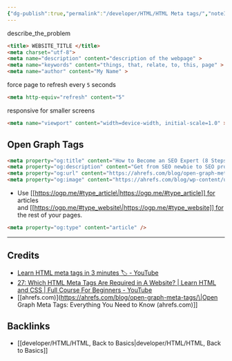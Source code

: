 ```yaml
---
{"dg-publish":true,"permalink":"/developer/HTML/HTML Meta tags/","noteIcon":""}
---
```


describe_the_problem

```html
<title> WEBSITE_TITLE </title>
<meta charset="utf-8">
<meta name="description" content="description of the webpage" >
<meta name="keywords" content="things, that, relate, to, this, page" >
<meta name="author" content="My Name" >
```


force page to refresh every `5` seconds
```html
<meta http-equiv="refresh" content="5"
```

responsive for smaller screens
```html
<meta name="viewport" content="width=device-width, initial-scale=1.0" >
```


## Open Graph Tags
```html
<meta property="og:title" content="How to Become an SEO Expert (8 Steps)" />
<meta property="og:description" content="Get from SEO newbie to SEO pro in 8 simple steps." />
<meta property="og:url" content="https://ahrefs.com/blog/open-graph-meta-tags/" />
<meta property="og:image" content="https://ahrefs.com/blog/wp-content/uploads/2019/12/fb-how-to-become-an-seo-expert.png" />
```

- Use [[https://ogp.me/#type_article\|https://ogp.me/#type_article]] for articles and [[https://ogp.me/#type_website\|https://ogp.me/#type_website]] for the rest of your pages.
```html
<meta property="og:type" content="article" />
```

---
## Credits
- [Learn HTML meta tags in 3 minutes 🏷️ - YouTube](https://www.youtube.com/watch?v=bi5bfH_gVWE)
- [27: Which HTML Meta Tags Are Required in A Website? | Learn HTML and CSS | Full Course For Beginners - YouTube](https://www.youtube.com/watch?v=o3Gfsc6kihk)
- [[ahrefs.com)](https://ahrefs.com/blog/open-graph-meta-tags/\|Open Graph Meta Tags: Everything You Need to Know (ahrefs.com)]]

## Backlinks
- [[developer/HTML/HTML, Back to Basics\|developer/HTML/HTML, Back to Basics]]